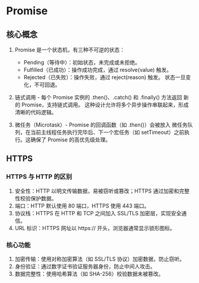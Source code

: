 <!--
 * @Author: shawicx d35f3153@proton.me
 * @Date: 2025-04-03 13:58:46
 * @LastEditors: shawicx d35f3153@proton.me
 * @LastEditTime: 2025-08-09 09:45:52
 * @Description: 
-->
# Promise

## 核心概念

1. Promise 是一个状态机，有三种不可逆的状态：
    - Pending（等待中）：初始状态，未完成或未拒绝。
    - Fulfilled（已成功）：操作成功完成，通过 resolve(value) 触发。
    - Rejected（已失败）：操作失败，通过 reject(reason) 触发。
      状态一旦变化，不可回退。

2. 链式调用 - 每个 Promise 实例的 .then()、.catch() 和 .finally() 方法返回 新的 Promise，支持链式调用。
   这种设计允许将多个异步操作串联起来，形成清晰的代码逻辑。

3. 微任务（Microtask）- Promise 的回调函数（如 .then()）会被放入 微任务队列，在当前主线程任务执行完毕后、下一个宏任务（如
   setTimeout）之前执行。这确保了
   Promise 的高优先级处理。

## HTTPS

### HTTPS 与 HTTP 的区别

1. 安全性：HTTP 以明文传输数据，易被窃听或篡改；HTTPS 通过加密和完整性校验保护数据。
2. 端口：HTTP 默认使用 80 端口，HTTPS 使用 443 端口。
3. 协议栈：HTTPS 在 HTTP 和 TCP 之间加入 SSL/TLS 加密层，实现安全通信。
4. URL 标识：HTTPS 网址以 https:// 开头，浏览器通常显示锁形图标。

### 核心功能

1. 加密传输：使用对称加密算法（如 SSL/TLS 协议）加密数据，防止窃听。
2. 身份验证：通过数字证书验证服务器身份，防止中间人攻击。
3. 数据完整性：使用哈希算法（如 SHA-256）校验数据未被篡改。
